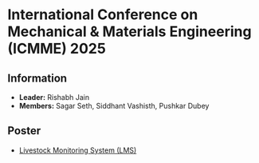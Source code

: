 # International Conference on Mechanical & Materials Engineering (ICMME) 2025

## Information
- **Leader:** Rishabh Jain
- **Members:** Sagar Seth, Siddhant Vashisth, Pushkar Dubey

## Poster
- [Livestock Monitoring System (LMS)](https://drive.google.com/file/d/1Cha2qPzmGdrtr10djmaSXFe3H42e8oiC/view?usp=sharing)

